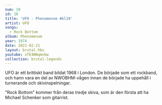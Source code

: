 ```yaml
---
num: 19
id: 18
title: 'UFO - Phenomenom #bl19'
artist: UFO
songs:
  - Rock Bottom
album: Phenomenom
year: 1974
date: 2021-02-21
layout: brutal.hbs
youtube: xTE4NNqmnbw
collection: brutal-legends
---
```


UFO är ett brittiskt band bildat 1968 i London. De började som ett rockband, och hann vara en del av NWOBHM-vågen innan de började ha uppehåll i turnerande och skivinspelningar.

"Rock Bottom" kommer från deras tredje skiva, som är den första att ha Michael Schenker som gitarrist.